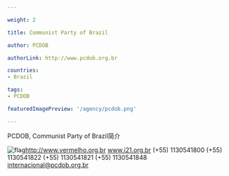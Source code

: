 ```yaml
---

weight: 2

title: Communist Party of Brazil

author: PCDOB

authorLink: http://www.pcdob.org.br 

countries: 
- Brazil

tags: 
- PCDOB

featuredImagePreview: '/agency/pcdob.png'

---
```


PCDOB, Communist Party of Brazil简介 

<!--more-->

![flag](/agency/pcdob.png)http://www.vermelho.org.br www.i21.org.br (+55) 1130541800 (+55) 1130541822 (+55) 1130541821 (+55) 1130541848 internacional@pcdob.org.br